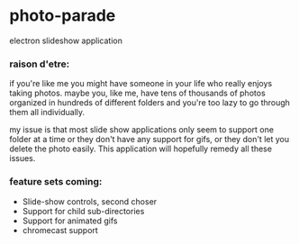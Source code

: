 # photo-parade
electron slideshow application

### raison d'etre:
if you're like me you might have someone in your life who really enjoys taking photos. maybe you, like me, have tens of thousands of photos organized in hundreds of different folders and you're too lazy to go through them all individually. 

my issue is that most slide show applications only seem to support one folder at a time or they don't have any support for gifs, or they don't let you delete the photo easily. This application will hopefully remedy all these issues.

### feature sets coming:
* Slide-show controls, second choser
* Support for child sub-directories
* Support for animated gifs
* chromecast support
